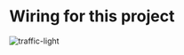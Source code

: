 # Wiring for this project
![traffic-light](https://github.com/user-attachments/assets/9c7be95f-0cc2-4706-b08c-5d08f02ff453)
